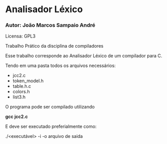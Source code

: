 # Analisador Léxico

### Autor: **João Marcos Sampaio André**
Licensa: GPL3

Trabalho Prático da disciplina de compiladores

Esse trabalho corresponde ao Analisador Léxico de um compilador para C.

Tendo em uma pasta todos os arquivos necessários:

  <ul>
  <li>jcc2.c</li>
  <li>token_model.h</li>
  <li>table.h.c</li>
  <li>colors.h</li>
  <li>list3.h</li>
  </ul>
  
  O programa pode ser compilado utilizando
  
  **gcc jcc2.c**
  
  E deve ser executado preferialmente como:
  
  ./<executável> -i <Arquivo de entrada> -o arquivo de saida
